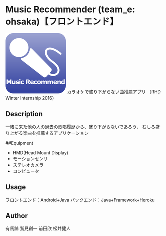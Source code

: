 Music Recommender (team_e: ohsaka)【フロントエンド】
====

![music recommender](https://github.com/kentx422/Resource/blob/master/img/iconBlue2.png?raw=true)
カラオケで盛り下がらない曲推薦アプリ
（RHD Winter Internship 2016）

## Description

一緒に来た他の人の過去の歌唱履歴から、盛り下がらないであろう、
むしろ盛り上がる楽曲を推薦するアプリケーション

##Equipment

* HMD(Head Mount Display)  
* モーションセンサ  
* ステレオカメラ
* コンピュータ  

## Usage

フロントエンド：Android+Java
バックエンド：Java+Framework+Heroku

## Author

有馬諒
鷲見創一
前田欣
松井健人


